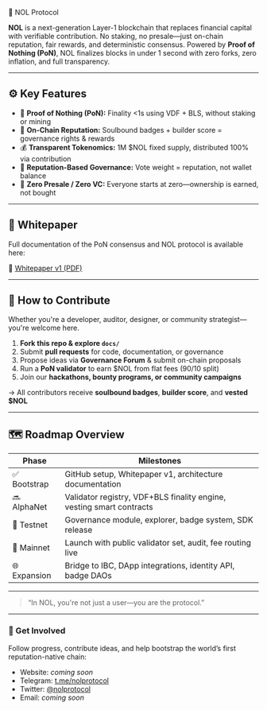 🧬 NOL Protocol

**NOL** is a next-generation Layer-1 blockchain that replaces financial capital with verifiable contribution. No staking, no presale—just on-chain reputation, fair rewards, and deterministic consensus. Powered by **Proof of Nothing (PoN)**, NOL finalizes blocks in under 1 second with zero forks, zero inflation, and full transparency.

---

## ⚙️ Key Features

- 🔐 **Proof of Nothing (PoN):** Finality <1s using VDF + BLS, without staking or mining  
- 🧠 **On-Chain Reputation:** Soulbound badges + builder score = governance rights & rewards  
- 💰 **Transparent Tokenomics:** 1M $NOL fixed supply, distributed 100% via contribution  
- 🤝 **Reputation-Based Governance:** Vote weight = reputation, not wallet balance  
- 🚫 **Zero Presale / Zero VC:** Everyone starts at zero—ownership is earned, not bought

---

## 📄 Whitepaper

Full documentation of the PoN consensus and NOL protocol is available here:

📘 [Whitepaper v1 (PDF)](https://github.com/nolecosystem/nol-protocol/blob/main/whitepaper/PoN-whitepaper-v1.pdf)

---

## 🤖 How to Contribute

Whether you're a developer, auditor, designer, or community strategist—you're welcome here.

1. **Fork this repo & explore `docs/`**  
2. Submit **pull requests** for code, documentation, or governance  
3. Propose ideas via **Governance Forum** & submit on-chain proposals  
4. Run a **PoN validator** to earn $NOL from flat fees (90/10 split)  
5. Join our **hackathons, bounty programs, or community campaigns**

→ All contributors receive **soulbound badges**, **builder score**, and **vested $NOL**

---

## 🗺️ Roadmap Overview

| Phase       | Milestones                                                           |
|-------------|----------------------------------------------------------------------|
| ✅ Bootstrap | GitHub setup, Whitepaper v1, architecture documentation              |
| 🔜 AlphaNet  | Validator registry, VDF+BLS finality engine, vesting smart contracts |
| 🧪 Testnet   | Governance module, explorer, badge system, SDK release               |
| 🚀 Mainnet   | Launch with public validator set, audit, fee routing live            |
| 🌐 Expansion | Bridge to IBC, DApp integrations, identity API, badge DAOs           |

---

> “In NOL, you're not just a user—you are the protocol.”

---

### 🙌 Get Involved

Follow progress, contribute ideas, and help bootstrap the world’s first reputation-native chain:

- Website: *coming soon*  
- Telegram: [t.me/nolprotocol](https://t.me/nolprotocol)  
- Twitter: [@nolprotocol](https://twitter.com/nolprotocol)  
- Email: *coming soon*
